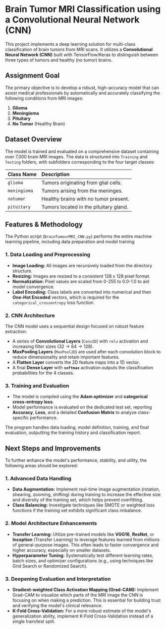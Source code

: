 # Brain Tumor MRI Classification using a Convolutional Neural Network (CNN)

This project implements a deep learning solution for multi-class classification of brain tumors from MRI scans. It utilizes a **Convolutional Neural Network (CNN)** built with TensorFlow/Keras to distinguish between three types of tumors and healthy (no tumor) brains.

## Assignment Goal

The primary objective is to develop a robust, high-accuracy model that can assist medical professionals by automatically and accurately classifying the following conditions from MRI images:

1.  **Glioma**
2.  **Meningioma**
3.  **Pituitary**
4.  **No Tumor** (Healthy Brain)

## Dataset Overview

The model is trained and evaluated on a comprehensive dataset containing over 7,000 brain MRI images. The data is structured into `Training` and `Testing` folders, with subfolders corresponding to the four target classes:

| Class Name | Description |
| :--- | :--- |
| `glioma` | Tumors originating from glial cells. |
| `meningioma` | Tumors arising from the meninges. |
| `notumor` | Healthy brains with no tumor present. |
| `pituitary` | Tumors located in the pituitary gland. |

## Features & Methodology

The Python script (`BrainTumourMRI_CNN.py`) performs the entire machine learning pipeline, including data preparation and model training

### 1. Data Loading and Preprocessing
* **Image Loading:** All images are recursively loaded from the directory structure.
* **Resizing:** Images are resized to a consistent 128 x 128 pixel format.
* **Normalization:** Pixel values are scaled from 0-255 to 0.0-1.0 to aid model convergence.
* **Label Encoding:** Class labels are converted into numerical and then **One-Hot Encoded** vectors, which is required for the `categorical_crossentropy` loss function.

### 2. CNN Architecture
The CNN model uses a sequential design focused on robust feature extraction:
* A series of **Convolutional Layers** (`Conv2D`) with `relu` activation and increasing filter sizes ($32 \rightarrow 64 \rightarrow 128$).
* **MaxPooling Layers** (`MaxPool2D`) are used after each convolution block to reduce dimensionality and retain important features.
* A **Flatten Layer** converts the 2D feature maps into a 1D vector.
* A final **Dense Layer** with **`softmax`** activation outputs the classification probabilities for the 4 classes.

### 3. Training and Evaluation
* The model is compiled using the **Adam optimizer** and **categorical cross-entropy loss**.
* Model performance is evaluated on the dedicated test set, reporting **Accuracy**, **Loss**, and a detailed **Confusion Matrix** to analyze class-specific performance.

The program handles data loading, model definition, training, and final evaluation, outputting the training history and classification report.

## Next Steps and Improvements

To further enhance the model's performance, stability, and utility, the following areas should be explored:

### 1. Advanced Data Handling
* **Data Augmentation:** Implement real-time image augmentation (rotation, shearing, zooming, shifting) during training to increase the effective size and diversity of the training set, which helps prevent overfitting.
* **Class Balancing:** Investigate techniques like SMOTE or weighted loss functions if the training set exhibits significant class imbalance.

### 2. Model Architecture Enhancements
* **Transfer Learning:** Utilize pre-trained models like **VGG16**, **ResNet**, or **Inception** (Transfer Learning) to leverage features learned from millions of general-purpose images. This often leads to faster convergence and higher accuracy, especially on smaller datasets.
* **Hyperparameter Tuning:** Systematically test different learning rates, batch sizes, and optimizer configurations (e.g., using techniques like Grid Search or Randomized Search).

### 3. Deepening Evaluation and Interpretation
* **Gradient-weighted Class Activation Mapping (Grad-CAM):** Implement Grad-CAM to visualize which parts of the MRI image the CNN is focusing on when making a prediction. This is essential for building trust and verifying the model's clinical relevance.
* **K-Fold Cross-Validation:** For a more robust estimate of the model's generalization ability, implement K-Fold Cross-Validation instead of a single train/test split.
